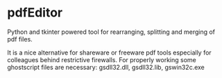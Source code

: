 # pdfEditor
Python and tkinter powered tool for rearranging, splitting and merging of pdf files.

It is a nice alternative for shareware or freeware pdf tools especially for colleagues behind restrictive firewalls.
For properly working some ghostscript files are necessary: gsdll32.dll, gsdll32.lib, gswin32c.exe
